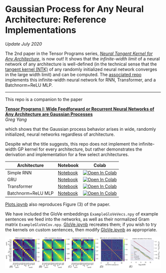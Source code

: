 # Gaussian Process for Any Neural Architecture: Reference Implementations

*Update July 2020*

The 2nd paper in the Tensor Programs series, [*Neural Tangent Kernel for Any Architecture*](https://arxiv.org/abs/2006.14548), is now out! It shows that the *infinite-width limit* of a neural network of any architecture is well-defined (in the technical sense that the [tangent kernel (NTK)](https://arxiv.org/abs/1806.07572) of any randomly initialized neural network converges in the large width limit) and can be computed. The [associated repo](https://github.com/thegregyang/NTK4A) implements this infinite-width neural network for RNN, Transformer, and a Batchnorm+ReLU MLP.

--------------------------------------------

This repo is a companion to the paper

[**Tensor Programs I: Wide Feedforward or Recurrent Neural Networks of Any Architecture are Gaussian Processes**](https://arxiv.org/abs/1910.12478)<br>
*Greg Yang*

which shows that the Gaussian process behavior arises in wide, randomly initialized, neural networks regardless of architecture.

Despite what the title suggests, this repo does not implement the infinite-width GP kernel for every architecture, but rather demonstrates the derivation and implementation for a few select architectures.

Architecture        | Notebook                     | Colab
--------------------|------------------------------|-------
Simple RNN          | [Notebook](RNN.ipynb)        |  [![Open In Colab](https://colab.research.google.com/assets/colab-badge.svg)](https://colab.research.google.com/github/thegregyang/GP4A/blob/master/colab/RNN.ipynb)
GRU                 | [Notebook](GRU.ipynb)        | [![Open In Colab](https://colab.research.google.com/assets/colab-badge.svg)](https://colab.research.google.com/github/thegregyang/GP4A/blob/master/colab/GRU.ipynb)
Transformer         | [Notebook](Transformer.ipynb)| [![Open In Colab](https://colab.research.google.com/assets/colab-badge.svg)](https://colab.research.google.com/github/thegregyang/GP4A/blob/master/colab/Transformer.ipynb)
Batchnorm+ReLU MLP  | [Notebook](Batchnorm.ipynb)  | [![Open In Colab](https://colab.research.google.com/assets/colab-badge.svg)](https://colab.research.google.com/github/thegregyang/GP4A/blob/master/colab/Batchnorm.ipynb)

[Plots.ipynb](Plots.ipynb) also reproduces Figure (3) of the paper.

We have included the GloVe embeddings `ExampleGloVeVecs.npy` of example sentences we feed into the networks, as well as their normalized Gram matrix `ExampleGloVeCov.npy`.
[GloVe.ipynb](GloVe.ipynb) recreates them; if you wish to try the  kernels on custom sentences, then modify [GloVe.ipynb](GloVe.ipynb) as appropriate.

<p>
<img src="allkernels.png" width="1000" >
</p>
